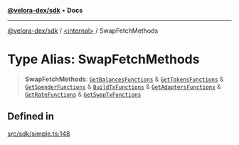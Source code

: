 [**@velora-dex/sdk**](../../README.md) • **Docs**

***

[@velora-dex/sdk](../../globals.md) / [\<internal\>](../README.md) / SwapFetchMethods

# Type Alias: SwapFetchMethods

> **SwapFetchMethods**: [`GetBalancesFunctions`](../../type-aliases/GetBalancesFunctions.md) & [`GetTokensFunctions`](../../type-aliases/GetTokensFunctions.md) & [`GetSpenderFunctions`](../../type-aliases/GetSpenderFunctions.md) & [`BuildTxFunctions`](../../type-aliases/BuildTxFunctions.md) & [`GetAdaptersFunctions`](../../type-aliases/GetAdaptersFunctions.md) & [`GetRateFunctions`](../../type-aliases/GetRateFunctions.md) & [`GetSwapTxFunctions`](../../type-aliases/GetSwapTxFunctions.md)

## Defined in

[src/sdk/simple.ts:148](https://github.com/paraswap/paraswap-sdk/blob/master/src/sdk/simple.ts#L148)
